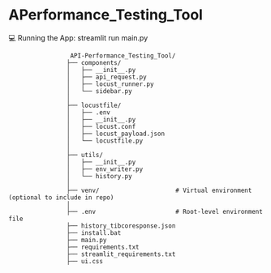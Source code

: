 # APerformance_Testing_Tool
💻 Running the App:
 streamlit run main.py


                     API-Performance_Testing_Tool/
                    ├── components/
                    │   ├── __init__.py
                    │   ├── api_request.py
                    │   ├── locust_runner.py
                    │   └── sidebar.py
                    │
                    ├── locustfile/
                    │   ├── .env
                    │   ├── __init__.py
                    │   ├── locust.conf
                    │   ├── locust_payload.json
                    │   └── locustfile.py
                    │
                    ├── utils/
                    │   ├── __init__.py
                    │   ├── env_writer.py
                    │   └── history.py
                    │
                    ├── venv/                     # Virtual environment (optional to include in repo)
                    │
                    ├── .env                      # Root-level environment file
                    ├── history_tibcoresponse.json
                    ├── install.bat
                    ├── main.py
                    ├── requirements.txt
                    ├── streamlit_requirements.txt
                    ├── ui.css
